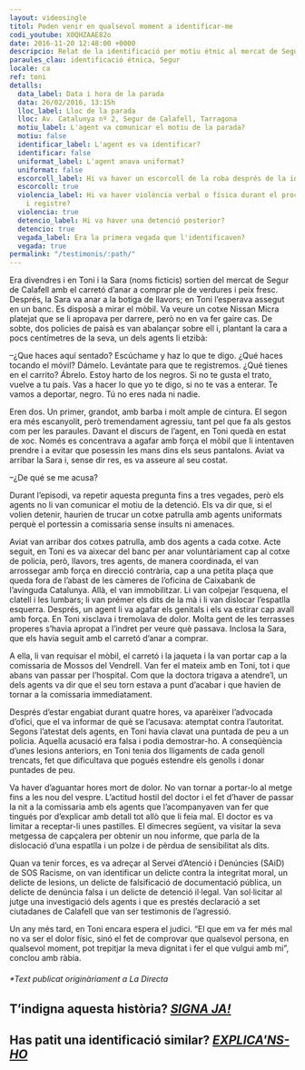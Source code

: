 ```yaml
---
layout: videosingle
titol: Poden venir en qualsevol moment a identificar-me
codi_youtube: X0QHZAAE82o
date: 2016-11-20 12:48:00 +0000
descripcio: Relat de la identificació per motiu étnic al mercat de Segur de Calafell.
paraules_clau: identificació étnica, Segur
locale: ca
ref: toni
detalls:
  data_label: Data i hora de la parada
  data: 26/02/2016, 13:15h
  lloc_label: Lloc de la parada
  lloc: Av. Catalunya nº 2, Segur de Calafell, Tarragona
  motiu_label: L'agent va comunicar el motiu de la parada?
  motiu: false
  identificar_label: L'agent es va identificar?
  identificar: false
  uniformat_label: L'agent anava uniformat?
  uniformat: false
  escorcoll_label: Hi va haver un escorcoll de la roba després de la identificació?
  escorcoll: true
  violencia_label: Hi va haver violència verbal o física durant el procediment d'identificació
    i registre?
  violencia: true
  detencio_label: Hi va haver una detenció posterior?
  detencio: true
  vegada_label: Era la primera vegada que l'identificaven?
  vegada: true
permalink: "/testimonis/:path/"
---
```

Era divendres i en Toni i la Sara (noms ficticis) sortien del mercat de Segur de Calafell amb el carretó d’anar a comprar ple de verdures i peix fresc. Després, la Sara va anar a la botiga de llavors; en Toni l’esperava assegut en un banc. Es disposà a mirar el mòbil. Va veure un cotxe Nissan Micra platejat que se li apropava per darrere, però no en va fer gaire cas. De sobte, dos policies de paisà es van abalançar sobre ell i, plantant la cara a pocs centímetres de la seva, un dels agents li etzibà:

–¿Que haces aquí sentado? Escúchame y haz lo que te digo. ¿Qué haces tocando el móvil? Dámelo. Levántate para que te registremos. ¿Qué tienes en el carrito? Ábrelo. Estoy harto de los negros. Si no te gusta el trato, vuelve a tu país. Vas a hacer lo que yo te digo, si no te vas a enterar. Te vamos a deportar, negro. Tú no eres nada ni nadie.

Eren dos. Un primer, grandot, amb barba i molt ample de cintura. El segon era més escanyolit, però tremendament agressiu, tant pel que fa als gestos com per les paraules. Davant el discurs de l’agent, en Toni quedà en estat de xoc. Només es concentrava a agafar amb força el mòbil que li intentaven prendre i a evitar que posessin les mans dins els seus pantalons. Aviat va arribar la Sara i, sense dir res, es va asseure al seu costat.

–¿De qué se me acusa?

Durant l’episodi, va repetir aquesta pregunta fins a tres vegades, però els agents no li van comunicar el motiu de la detenció. Els va dir que, si el volien detenir, haurien de trucar un cotxe patrulla amb agents uniformats perquè el portessin a comissaria sense insults ni amenaces.

Aviat van arribar dos cotxes patrulla, amb dos agents a cada cotxe. Acte seguit, en Toni es va aixecar del banc per anar voluntàriament cap al cotxe de policia, però, llavors, tres agents, de manera coordinada, el van arrossegar amb força en direcció contrària, cap a una petita plaça que queda fora de l’abast de les càmeres de l’oficina de Caixabank de l’avinguda Catalunya. Allà, el van immobilitzar. Li van colpejar l’esquena, el clatell i les lumbars; li van prémer els dits de la mà i li van dislocar l’espatlla esquerra. Després, un agent li va agafar els genitals i els va estirar cap avall amb força. En Toni xisclava i tremolava de dolor. Molta gent de les terrasses properes s’havia apropat a l’indret per veure què passava. Inclosa la Sara, que els havia seguit amb el carretó d’anar a comprar.

A ella, li van requisar el mòbil, el carretó i la jaqueta i la van portar cap a la comissaria de Mossos del Vendrell. Van fer el mateix amb en Toni, tot i que abans van passar per l’hospital. Com que la doctora trigava a atendre’l, un dels agents va dir que el seu torn estava a punt d’acabar i que havien de tornar a la comissaria immediatament.

Després d’estar engabiat durant quatre hores, va aparèixer l’advocada d’ofici, que el va informar de què se l’acusava: atemptat contra l’autoritat. Segons l’atestat dels agents, en Toni havia clavat una puntada de peu a un policia. Aquella acusació era falsa i podia demostrar-ho. A conseqüència d’unes lesions anteriors, en Toni tenia dos lligaments de cada genoll trencats, fet que dificultava que pogués estendre els genolls i donar puntades de peu.

Va haver d’aguantar hores mort de dolor. No van tornar a portar-lo al metge fins a les nou del vespre. L’actitud hostil del doctor i el fet d’haver de passar la nit a la comissaria amb els agents que l’acompanyaven van fer que tingués por d’explicar amb detall tot allò que li feia mal. El doctor es va limitar a receptar-li unes pastilles. El dimecres següent, va visitar la seva metgessa de capçalera per obtenir un nou informe, que parla de la dislocació d’una espatlla i un polze i de pèrdua de sensibilitat als dits.

Quan va tenir forces, es va adreçar al Servei d’Atenció i Denúncies (SAiD) de SOS Racisme, on van identificar un delicte contra la integritat moral, un delicte de lesions, un delicte de falsificació de documentació pública, un delicte de denúncia falsa i un delicte de detenció il·legal. Van sol·licitar al jutge una investigació dels agents i que es prestés declaració a set ciutadanes de Calafell que van ser testimonis de l’agressió.

Un any més tard, en Toni encara espera el judici. “El que em va fer més mal no va ser el dolor físic, sinó el fet de comprovar que qualsevol persona, en qualsevol moment, pot trepitjar la meva dignitat i fer el que vulgui amb mi”, conclou amb ràbia.

###### \*Text publicat originàriament a La Directa

## T’indigna aquesta història? [**_SIGNA JA!_**](https://www.pareudepararme.org/manifest/#formulari)

## Has patit una identificació similar? [**_EXPLICA'NS-HO_**](https://www.pareudepararme.org/#denuncia)